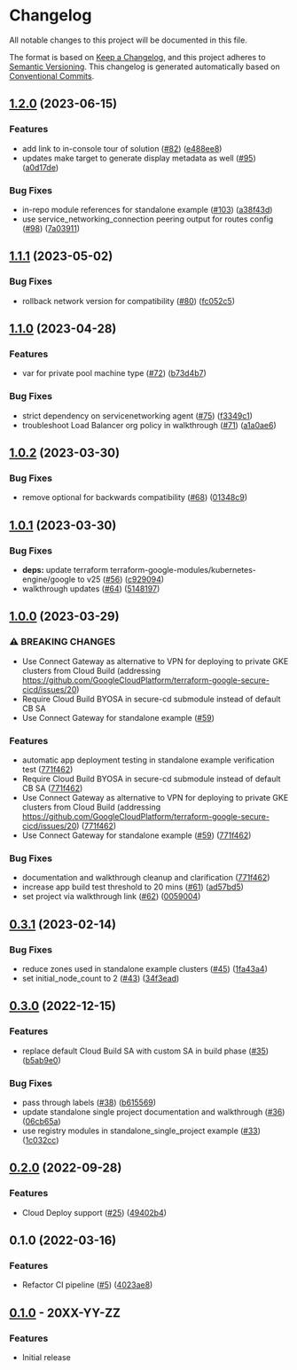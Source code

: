 # Changelog

All notable changes to this project will be documented in this file.

The format is based on
[Keep a Changelog](https://keepachangelog.com/en/1.0.0/),
and this project adheres to
[Semantic Versioning](https://semver.org/spec/v2.0.0.html).
This changelog is generated automatically based on [Conventional Commits](https://www.conventionalcommits.org/en/v1.0.0/).

## [1.2.0](https://github.com/GoogleCloudPlatform/terraform-google-secure-cicd/compare/v1.1.1...v1.2.0) (2023-06-15)


### Features

* add link to in-console tour of solution ([#82](https://github.com/GoogleCloudPlatform/terraform-google-secure-cicd/issues/82)) ([e488ee8](https://github.com/GoogleCloudPlatform/terraform-google-secure-cicd/commit/e488ee80b315dfd1d4786c735638d449901949b5))
* updates make target to generate display metadata as well ([#95](https://github.com/GoogleCloudPlatform/terraform-google-secure-cicd/issues/95)) ([a0d17de](https://github.com/GoogleCloudPlatform/terraform-google-secure-cicd/commit/a0d17de25648890d3104c2a32d7293a8d6114cc1))


### Bug Fixes

* in-repo module references for standalone example ([#103](https://github.com/GoogleCloudPlatform/terraform-google-secure-cicd/issues/103)) ([a38f43d](https://github.com/GoogleCloudPlatform/terraform-google-secure-cicd/commit/a38f43d01fb838abcbc48d7e1e9492635ca42f43))
* use service_networking_connection peering output for routes config ([#98](https://github.com/GoogleCloudPlatform/terraform-google-secure-cicd/issues/98)) ([7a03911](https://github.com/GoogleCloudPlatform/terraform-google-secure-cicd/commit/7a03911abc19c16579bf0e2c68bee347eece0f1f))

## [1.1.1](https://github.com/GoogleCloudPlatform/terraform-google-secure-cicd/compare/v1.1.0...v1.1.1) (2023-05-02)


### Bug Fixes

* rollback network version for compatibility ([#80](https://github.com/GoogleCloudPlatform/terraform-google-secure-cicd/issues/80)) ([fc052c5](https://github.com/GoogleCloudPlatform/terraform-google-secure-cicd/commit/fc052c578d43b9ac8d3163e6b5c8350712d45ec7))

## [1.1.0](https://github.com/GoogleCloudPlatform/terraform-google-secure-cicd/compare/v1.0.2...v1.1.0) (2023-04-28)


### Features

* var for private pool machine type ([#72](https://github.com/GoogleCloudPlatform/terraform-google-secure-cicd/issues/72)) ([b73d4b7](https://github.com/GoogleCloudPlatform/terraform-google-secure-cicd/commit/b73d4b783b68348c344c17569fb99b61d9422c55))


### Bug Fixes

* strict dependency on servicenetworking agent ([#75](https://github.com/GoogleCloudPlatform/terraform-google-secure-cicd/issues/75)) ([f3349c1](https://github.com/GoogleCloudPlatform/terraform-google-secure-cicd/commit/f3349c1b9dd43c5658cd43c6afb88c7dfa578bad))
* troubleshoot Load Balancer org policy in walkthrough ([#71](https://github.com/GoogleCloudPlatform/terraform-google-secure-cicd/issues/71)) ([a1a0ae6](https://github.com/GoogleCloudPlatform/terraform-google-secure-cicd/commit/a1a0ae66a84482ddc3322db2ba2f5b93b7b90f46))

## [1.0.2](https://github.com/GoogleCloudPlatform/terraform-google-secure-cicd/compare/v1.0.1...v1.0.2) (2023-03-30)


### Bug Fixes

* remove optional for backwards compatibility ([#68](https://github.com/GoogleCloudPlatform/terraform-google-secure-cicd/issues/68)) ([01348c9](https://github.com/GoogleCloudPlatform/terraform-google-secure-cicd/commit/01348c9c145252b6bb040c39cb3104db7965e884))

## [1.0.1](https://github.com/GoogleCloudPlatform/terraform-google-secure-cicd/compare/v1.0.0...v1.0.1) (2023-03-30)


### Bug Fixes

* **deps:** update terraform terraform-google-modules/kubernetes-engine/google to v25 ([#56](https://github.com/GoogleCloudPlatform/terraform-google-secure-cicd/issues/56)) ([c929094](https://github.com/GoogleCloudPlatform/terraform-google-secure-cicd/commit/c92909422ac235363b7b6d4c49e28b9ce282211f))
* walkthrough updates ([#64](https://github.com/GoogleCloudPlatform/terraform-google-secure-cicd/issues/64)) ([5148197](https://github.com/GoogleCloudPlatform/terraform-google-secure-cicd/commit/5148197fcd19b95690f93db76001a9215866ee72))

## [1.0.0](https://github.com/GoogleCloudPlatform/terraform-google-secure-cicd/compare/v0.3.1...v1.0.0) (2023-03-29)


### ⚠ BREAKING CHANGES

* Use Connect Gateway as alternative to VPN for deploying to private GKE clusters from Cloud Build (addressing https://github.com/GoogleCloudPlatform/terraform-google-secure-cicd/issues/20)
* Require Cloud Build BYOSA in secure-cd submodule instead of default CB SA
* Use Connect Gateway for standalone example ([#59](https://github.com/GoogleCloudPlatform/terraform-google-secure-cicd/issues/59))

### Features

* automatic app deployment testing in standalone example verification test ([771f462](https://github.com/GoogleCloudPlatform/terraform-google-secure-cicd/commit/771f462ca788d02a284fbaf58dc2cd4072b355a2))
* Require Cloud Build BYOSA in secure-cd submodule instead of default CB SA ([771f462](https://github.com/GoogleCloudPlatform/terraform-google-secure-cicd/commit/771f462ca788d02a284fbaf58dc2cd4072b355a2))
* Use Connect Gateway as alternative to VPN for deploying to private GKE clusters from Cloud Build (addressing https://github.com/GoogleCloudPlatform/terraform-google-secure-cicd/issues/20) ([771f462](https://github.com/GoogleCloudPlatform/terraform-google-secure-cicd/commit/771f462ca788d02a284fbaf58dc2cd4072b355a2))
* Use Connect Gateway for standalone example ([#59](https://github.com/GoogleCloudPlatform/terraform-google-secure-cicd/issues/59)) ([771f462](https://github.com/GoogleCloudPlatform/terraform-google-secure-cicd/commit/771f462ca788d02a284fbaf58dc2cd4072b355a2))


### Bug Fixes

* documentation and walkthrough cleanup and clarification ([771f462](https://github.com/GoogleCloudPlatform/terraform-google-secure-cicd/commit/771f462ca788d02a284fbaf58dc2cd4072b355a2))
* increase app build test threshold to 20 mins ([#61](https://github.com/GoogleCloudPlatform/terraform-google-secure-cicd/issues/61)) ([ad57bd5](https://github.com/GoogleCloudPlatform/terraform-google-secure-cicd/commit/ad57bd5d87d588ab9341ddf7b8d7983dca4b70f0))
* set project via walkthrough link ([#62](https://github.com/GoogleCloudPlatform/terraform-google-secure-cicd/issues/62)) ([0059004](https://github.com/GoogleCloudPlatform/terraform-google-secure-cicd/commit/0059004aa17a9badca13d33ec15be875eb010a39))

## [0.3.1](https://github.com/GoogleCloudPlatform/terraform-google-secure-cicd/compare/v0.3.0...v0.3.1) (2023-02-14)


### Bug Fixes

* reduce zones used in standalone example clusters ([#45](https://github.com/GoogleCloudPlatform/terraform-google-secure-cicd/issues/45)) ([1fa43a4](https://github.com/GoogleCloudPlatform/terraform-google-secure-cicd/commit/1fa43a46d2a3ed4fd86c30b65f75df7ddeb4cbab))
* set initial_node_count to 2 ([#43](https://github.com/GoogleCloudPlatform/terraform-google-secure-cicd/issues/43)) ([34f3ead](https://github.com/GoogleCloudPlatform/terraform-google-secure-cicd/commit/34f3ead0b533e9a8c340f51b1dd7e2ad92808cbd))

## [0.3.0](https://github.com/GoogleCloudPlatform/terraform-google-secure-cicd/compare/v0.2.0...v0.3.0) (2022-12-15)


### Features

* replace default Cloud Build SA with custom SA in build phase ([#35](https://github.com/GoogleCloudPlatform/terraform-google-secure-cicd/issues/35)) ([b5ab9e0](https://github.com/GoogleCloudPlatform/terraform-google-secure-cicd/commit/b5ab9e024b901726df06a3539fa29e49e023f4e5))


### Bug Fixes

* pass through labels ([#38](https://github.com/GoogleCloudPlatform/terraform-google-secure-cicd/issues/38)) ([b615569](https://github.com/GoogleCloudPlatform/terraform-google-secure-cicd/commit/b615569d4334f80b7836bf8b5aabae7be2d9a76d))
* update standalone single project documentation and walkthrough ([#36](https://github.com/GoogleCloudPlatform/terraform-google-secure-cicd/issues/36)) ([06cb65a](https://github.com/GoogleCloudPlatform/terraform-google-secure-cicd/commit/06cb65aa994656b5decbb88671bc5cbbade51ab4))
* use registry modules in standalone_single_project example ([#33](https://github.com/GoogleCloudPlatform/terraform-google-secure-cicd/issues/33)) ([1c032cc](https://github.com/GoogleCloudPlatform/terraform-google-secure-cicd/commit/1c032ccd6954e4d8e8c584efd296f95b5a06e799))

## [0.2.0](https://github.com/GoogleCloudPlatform/terraform-google-secure-cicd/compare/v0.1.0...v0.2.0) (2022-09-28)


### Features

* Cloud Deploy support ([#25](https://github.com/GoogleCloudPlatform/terraform-google-secure-cicd/issues/25)) ([49402b4](https://github.com/GoogleCloudPlatform/terraform-google-secure-cicd/commit/49402b46010b20e3afcaeec200cc2b64db409d01))

## 0.1.0 (2022-03-16)


### Features

* Refactor CI pipeline ([#5](https://github.com/GoogleCloudPlatform/terraform-google-secure-cicd/issues/5)) ([4023ae8](https://github.com/GoogleCloudPlatform/terraform-google-secure-cicd/commit/4023ae8aa9f36d8b881f8f655eed25dd547b19cf))

## [0.1.0](https://github.com/terraform-google-modules/terraform-google-secure-cicd/releases/tag/v0.1.0) - 20XX-YY-ZZ

### Features

- Initial release

[0.1.0]: https://github.com/terraform-google-modules/terraform-google-secure-cicd/releases/tag/v0.1.0
